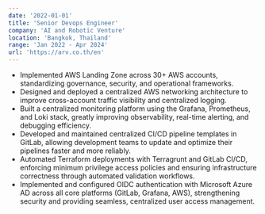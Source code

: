 ```yaml
---
date: '2022-01-01'
title: 'Senior Devops Engineer'
company: 'AI and Robotic Venture'
location: 'Bangkok, Thailand'
range: 'Jan 2022 - Apr 2024'
url: 'https://arv.co.th/en'
---
```


- Implemented AWS Landing Zone across 30+ AWS accounts, standardizing governance, security, and operational frameworks.
- Designed and deployed a centralized AWS networking architecture to improve cross-account traffic visibility and centralized logging.
- Built a centralized monitoring platform using the Grafana, Prometheus, and Loki stack, greatly improving observability, real-time alerting, and debugging efficiency.
- Developed and maintained centralized CI/CD pipeline templates in GitLab, allowing development teams to update and optimize their pipelines faster and more reliably.
- Automated Terraform deployments with Terragrunt and GitLab CI/CD, enforcing minimum privilege access policies and ensuring infrastructure correctness through automated validation workflows.
- Implemented and configured OIDC authentication with Microsoft Azure AD across all core platforms (GitLab, Grafana, AWS), strengthening security and providing seamless, centralized user access management.
